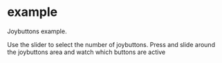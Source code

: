 # example

Joybuttons example.

Use the slider to select the number of joybuttons. Press and slide around the joybuttons area and watch which buttons are active
